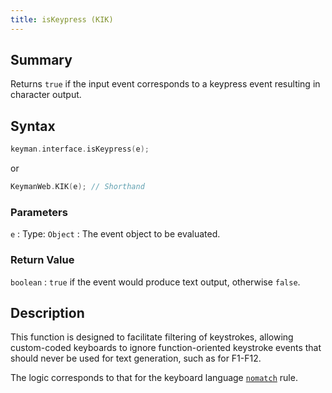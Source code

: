 ```yaml
---
title: isKeypress (KIK)
---
```


## Summary

Returns `true` if the input event corresponds to a keypress event resulting in character output.

## Syntax

```c
keyman.interface.isKeypress(e);
```

or

```c
KeymanWeb.KIK(e); // Shorthand
```

### Parameters

`e`
:   Type: `Object`
:   The event object to be evaluated.

### Return Value

`boolean`
:   `true` if the event would produce text output, otherwise `false`.

## Description

This function is designed to facilitate filtering of keystrokes, allowing custom-coded keyboards to ignore function-oriented keystroke events that should never be used for text generation, such as for F1-F12.

The logic corresponds to that for the keyboard language [`nomatch`](/developer/language/reference/nomatch) rule.
